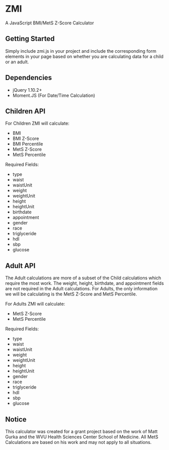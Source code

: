 ZMI
===

A JavaScript BMI/MetS Z-Score Calculator


## Getting Started

Simply include zmi.js in your project and include the corresponding form elements in your page based on whether you are calculating data for a child or an adult.


## Dependencies

- jQuery 1.10.2+
- Moment.JS (For Date/Time Calculation)


## Children API

For Children ZMI will calculate:

- BMI
- BMI Z-Score
- BMI Percentile
- MetS Z-Score
- MetS Percentile


Required Fields:

- type
- waist
- waistUnit
- weight
- weightUnit
- height
- heightUnit
- birthdate
- appointment
- gender
- race
- triglyceride
- hdl
- sbp
- glucose


## Adult API

The Adult calculations are more of a subset of the Child calculations which require the most work. The weight, height, birthdate, and appointment fields are not required in the Adult calculations. For Adults, the only information we will be calculating is the MetS Z-Score and MetS Percentile.

For Adults ZMI will calculate:

- MetS Z-Score
- MetS Percentile

Required Fields:

- type
- waist
- waistUnit
- weight
- weightUnit
- height
- heightUnit
- gender
- race
- triglyceride
- hdl
- sbp
- glucose


## Notice

This calculator was created for a grant project based on the work of Matt Gurka and the WVU Health Sciences Center School of Medicine. All MetS Calculations are based on his work and may not apply to all situations.

